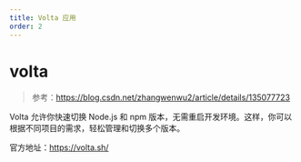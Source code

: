 ```yaml
---
title: Volta 应用
order: 2
---
```


# volta

> 参考：https://blog.csdn.net/zhangwenwu2/article/details/135077723

Volta 允许你快速切换 Node.js 和 npm 版本，无需重启开发环境。这样，你可以根据不同项目的需求，轻松管理和切换多个版本。

官方地址：https://volta.sh/